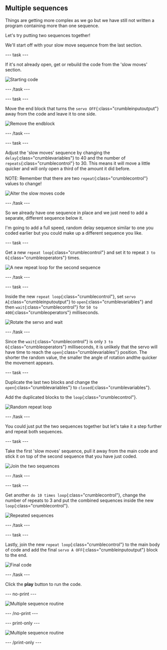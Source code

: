 ## Multiple sequences

Things are getting more complex as we go but we have still not written a program containing more than one sequence.

Let's try putting two sequences together!

We'll start off with your slow move sequence from the last section.

--- task ---

If it's not already open, get or rebuild the code from the 'slow moves' section.

![Starting code](images/multipleSequences_startCode.png)

--- /task ---

--- task ---

Move the end block that turns the `servo OFF`{:class="crumbleinputoutput"} away from the code and leave it to one side.

![Remove the endblock](images/multipleSequences_endBlock.png)

--- /task ---

--- task ---

Adjust the 'slow moves' sequence by changing the `delay`{:class="crumblevariables"} to 40 and the number of `repeats`{:class="crumblecontrol"} to 30. This means it will move a little quicker and will only open a third of the amount it did before.

NOTE: Remember that there are two `repeat`{:class="crumblecontrol"} values to change!

![Alter the slow moves code](images/multipleSequences_alterSlowMoves.png)

--- /task ---

So we already have one sequence in place and we just need to add a separate, different sequence below it.

I'm going to add a full speed, random delay sequence similar to one you coded earlier but you could make up a different sequence you like.

--- task ---

Get a new `repeat loop`{:class="crumblecontrol"} and set it to repeat `3 to 6`{:class="crumbleoperators"} times.

![A new repeat loop for the second sequence](images/multipleSequences_newRepeatLoop.png)

--- /task ---

--- task ---

Inside the new `repeat loop`{:class="crumblecontrol"}, set `servo A`{:class="crumbleinputoutput"} to `open`{:class="crumblevariables"} and then `wait`{:class="crumblecontrol"} for `50 to 400`{:class="crumbleoperators"} milliseconds.

![Rotate the servo and wait](images/multipleSequences_rotateServoAndWait.png)

--- /task ---

Since the `wait`{:class="crumblecontrol"} is only `3 to 6`{:class="crumbleoperators"} milliseconds, it is unlikely that the servo will have time to reach the `open`{:class="crumblevariables"} position. The shorter the random value, the smaller the angle of rotation andthe quicker the movement appears.

--- task ---

Duplicate the last two blocks and change the `open`{:class="crumblevariables"} to `closed`{:class="crumblevariables"}.

Add the duplicated blocks to the `loop`{:class="crumblecontrol"}.

![Random repeat loop](images/multipleSequences_randomRepeat.png)

--- /task ---

You could just put the two sequences together but let's take it a step further and repeat both sequences.

--- task ---

Take the first 'slow moves' sequence, pull it away from the main code and stick it on top of the second sequence that you have just coded.

![Join the two sequences](images/multipleSequences_joinSequences.png)

--- /task ---

--- task ---

Get another `do 10 times loop`{:class="crumblecontrol"}, change the number of repeats to 3 and put the combined sequences inside the new `loop`{:class="crumblecontrol"}.

![Repeated sequences](images/multipleSequences_repeatedSequences.png)

--- /task ---

--- task ---

Lastly, join the new `repeat loop`{:class="crumblecontrol"} to the main body of code and add the final `servo A OFF`{:class="crumbleinputoutput"} block to the end.

![Final code](images/multipleSequences_finalCode.png)

--- /task ---

Click the **play** button to run the code.

--- no-print ---

![Multiple sequence routine](images/multipleSequences_finalCodeRunning.gif)

--- /no-print ---

--- print-only ---

![Multiple sequence routine](images/multipleSequences_finalCodeRunning.png)

--- /print-only ---